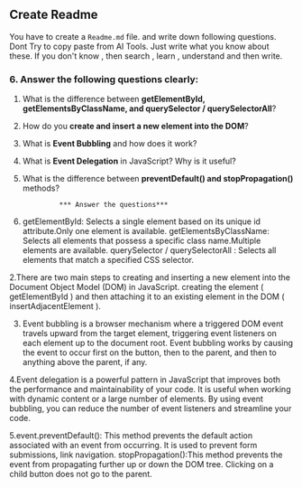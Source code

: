 
## Create Readme

You have to create a `Readme.md` file. and write down following questions. Dont Try to copy paste from AI Tools. Just write what you know about these. If you don't know , then search , learn , understand and then write.

### 6. Answer the following questions clearly:

1. What is the difference between **getElementById, getElementsByClassName, and querySelector / querySelectorAll**?
2. How do you **create and insert a new element into the DOM**?
3. What is **Event Bubbling** and how does it work?
4. What is **Event Delegation** in JavaScript? Why is it useful?
5. What is the difference between **preventDefault() and stopPropagation()** methods?

				*** Answer the questions***

1. getElementById: Selects a single element based on its unique id attribute.Only one element is available.
getElementsByClassName: Selects all elements that possess a specific class name.Multiple elements are available.
querySelector / querySelectorAll : Selects all elements that match a specified CSS selector.

2.There are two main steps to creating and inserting a new element into the Document Object Model (DOM) in JavaScript. creating the element ( getElementById ) and then attaching it to an existing element in the DOM ( insertAdjacentElement ).

3.  Event bubbling is a browser mechanism where a triggered DOM event travels upward from the target element, triggering event listeners on each element up to the document root.
Event bubbling works by causing the event to occur first on the button, then to the parent, and then to anything above the parent, if any.

4.Event delegation is a powerful pattern in JavaScript that improves both the performance and maintainability of your code. It is useful when working with dynamic content or a large number of elements. By using event bubbling, you can reduce the number of event listeners and streamline your code.

5.event.preventDefault():
This method prevents the default action associated with an event from occurring. It is used to prevent form submissions, link navigation.
stopPropagation():This method prevents the event from propagating further up or down the DOM tree. Clicking on a child button does not go to the parent.

